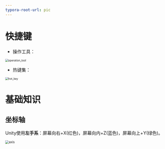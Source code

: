 ```yaml
---
typora-root-url: pic
---
```


# 快捷键

- 操作工具：

<img src="/operation_tool.png" alt="operation_tool" style="zoom:60%;" />

- 热键集：

<img src="/hot_key.png" alt="hot_key" style="zoom:60%;" />

# 基础知识

## 坐标轴

​	Unity使用**左手系**：屏幕向右+X(红色)，屏幕向内+Z(蓝色)，屏幕向上+Y(绿色)。

<img src="/axis.png" alt="axis" style="zoom:70%;" />

